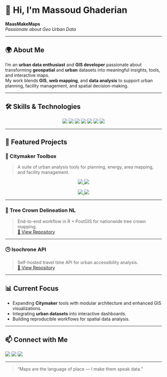 # 👋 Hi, I'm Massoud Ghaderian

**MaasMakeMaps**  
*Passionate about Geo Urban Data*

---

## 🌍 About Me
I’m an **urban data enthusiast** and **GIS developer** passionate about transforming **geospatial** and **urban** datasets into meaningful insights, tools, and interactive maps.  
My work blends **GIS**, **web mapping**, and **data analysis** to support urban planning, facility management, and spatial decision-making.

---

## 🛠 Skills & Technologies

<p align="center">
  <img src="https://img.shields.io/badge/GIS-Leaflet.js-green?style=for-the-badge" />
  <img src="https://img.shields.io/badge/GIS-MapLibre-blue?style=for-the-badge" />
  <img src="https://img.shields.io/badge/Data%20Viz-D3.js-orange?style=for-the-badge" />
  <img src="https://img.shields.io/badge/Server-GeoServer-lightgrey?style=for-the-badge" />
  <img src="https://img.shields.io/badge/Database-PostGIS-blue?style=for-the-badge" />
  <img src="https://img.shields.io/badge/Analysis-Python-yellow?style=for-the-badge" />
  <img src="https://img.shields.io/badge/Analysis-R-red?style=for-the-badge" />
</p>

---

## 📌 Featured Projects

### 🔹 Citymaker Toolbox
> A suite of urban analysis tools for planning, energy, area mapping, and facility management.

<p align="center">
  <a href="https://github.com/citymaker-toolbox/analysis-tool">
    <img src="https://github-readme-stats.vercel.app/api/pin/?username=citymaker-toolbox&repo=analysis-tool&theme=default" />
  </a>
  <a href="https://github.com/citymaker-toolbox/energy-tool">
    <img src="https://github-readme-stats.vercel.app/api/pin/?username=citymaker-toolbox&repo=energy-tool&theme=default" />
  </a>
</p>

<p align="center">
  <a href="https://github.com/citymaker-toolbox/areas-tool">
    <img src="https://github-readme-stats.vercel.app/api/pin/?username=citymaker-toolbox&repo=areas-tool&theme=default" />
  </a>
  <a href="https://github.com/citymaker-toolbox/facilities-tool">
    <img src="https://github-readme-stats.vercel.app/api/pin/?username=citymaker-toolbox&repo=facilities-tool&theme=default" />
  </a>
</p>

---

### 🌳 Tree Crown Delineation NL
> End-to-end workflow in R + PostGIS for nationwide tree crown mapping.  
[🔗 View Repository](https://github.com/MassoudGhaderian/tree-crown-delineation)

---

### 🕒 Isochrone API
> Self-hosted travel time API for urban accessibility analysis.  
[🔗 View Repository](https://github.com/MassoudGhaderian/isochrone-api)

---

## 📊 Current Focus
- Expanding **Citymaker** tools with modular architecture and enhanced GIS visualizations.  
- Integrating **urban datasets** into interactive dashboards.  
- Building reproducible workflows for spatial data analysis.

---

## 📫 Connect with Me
<p>
  <a href="mailto:massoud.ghaderian@outlook.com"><img src="https://img.shields.io/badge/Email-massoud.ghaderian%40outlook.com-blue?style=flat-square" /></a>
  <a href="https://www.linkedin.com/in/massoud-ghaderian"><img src="https://img.shields.io/badge/LinkedIn-Massoud%20Ghaderian-blue?style=flat-square&logo=linkedin" /></a>
  <a href="https://github.com/MassoudGhaderian"><img src="https://img.shields.io/badge/GitHub-MassoudGhaderian-black?style=flat-square&logo=github" /></a>
</p>

---

> “Maps are the language of place — I make them speak data.”
